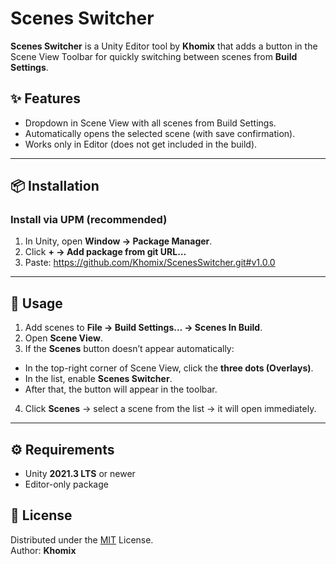 # Scenes Switcher

**Scenes Switcher** is a Unity Editor tool by **Khomix** that adds a button in the Scene View Toolbar for quickly switching between scenes from **Build Settings**.

## ✨ Features
- Dropdown in Scene View with all scenes from Build Settings.
- Automatically opens the selected scene (with save confirmation).
- Works only in Editor (does not get included in the build).

---

## 📦 Installation

### Install via UPM (recommended)
1. In Unity, open **Window → Package Manager**.
2. Click **+ → Add package from git URL…**
3. Paste:
   https://github.com/Khomix/ScenesSwitcher.git#v1.0.0
---

## 🚀 Usage
1. Add scenes to **File → Build Settings… → Scenes In Build**.
2. Open **Scene View**.
3. If the **Scenes** button doesn’t appear automatically:
- In the top-right corner of Scene View, click the **three dots (Overlays)**.
- In the list, enable **Scenes Switcher**.
- After that, the button will appear in the toolbar.
4. Click **Scenes** → select a scene from the list → it will open immediately.

---


## ⚙️ Requirements
- Unity **2021.3 LTS** or newer
- Editor-only package



## 📜 License
Distributed under the [MIT](LICENSE) License.  
Author: **Khomix**

